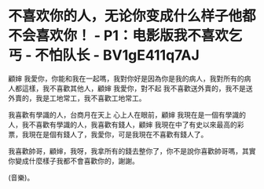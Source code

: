 # 不喜欢你的人，无论你变成什么样子他都不会喜欢你！ - P1：电影版我不喜欢乞丐 - 不怕队长 - BV1gE411q7AJ

顧婶 我愛你，你能和我在一起嗎，我對你好是因為你是我的病人，我對所有的病人都這樣，我不喜歡其他人，顧婶 我愛你，對不起 我不喜歡送外賣的，我不是送外賣的，我是工地常工，我不喜歡工地常工。

我喜歡有學識的人，台商月在天上 心上人在眼前，顧婶 我現在是一個有學識的人，我不喜歡有學識的人，我喜歡有錢人，顧婶 我現在中了有史以來最高的彩票，我現在是個有錢人了，我愛你，可是我現在不喜歡有錢人了。

我喜歡帥哥，顧婶，我呀，我拿所有的錢去整你了，你不是說你喜歡帥哥嗎，其實你變成什麼樣子我都不會喜歡你的，謝謝。

(音樂)。